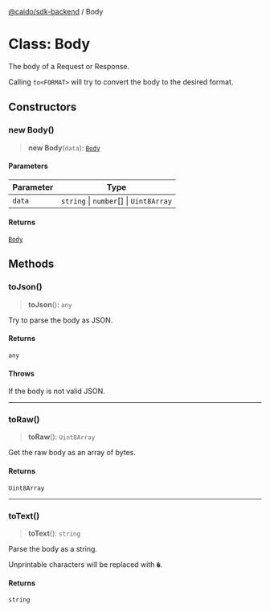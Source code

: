 [@caido/sdk-backend](../index.md) / Body

# Class: Body

The body of a Request or Response.

Calling `to<FORMAT>` will try to convert the body to the desired format.

## Constructors

### new Body()

> **new Body**(`data`): [`Body`](Body.md)

#### Parameters

| Parameter | Type |
| ------ | ------ |
| `data` | `string` \| `number`[] \| `Uint8Array` |

#### Returns

[`Body`](Body.md)

## Methods

### toJson()

> **toJson**(): `any`

Try to parse the body as JSON.

#### Returns

`any`

#### Throws

If the body is not valid JSON.

***

### toRaw()

> **toRaw**(): `Uint8Array`

Get the raw body as an array of bytes.

#### Returns

`Uint8Array`

***

### toText()

> **toText**(): `string`

Parse the body as a string.

Unprintable characters will be replaced with `�`.

#### Returns

`string`
